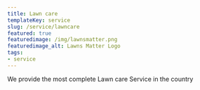 ```yaml
---
title: Lawn care
templateKey: service
slug: /service/lawncare
featured: true
featuredimage: /img/lawnsmatter.png
featuredimage_alt: Lawns Matter Logo
tags:
- service
---
```

We provide the most complete Lawn care Service in the country